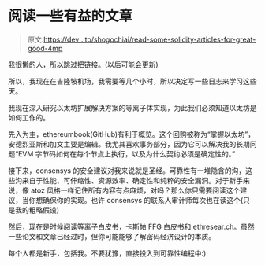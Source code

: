 # 阅读一些有益的文章

> 原文:[https://dev . to/shogochiai/read-some-solidity-articles-for-great-good-4mp](https://dev.to/shogochiai/read-some-solidity-articles-for-great-good-4pmp)

我很懒的人，所以跳过把链接。(以后可能会更新)

所以，我现在在吉隆坡机场，我需要等几个小时，所以决定写一些日志来学习这些天。

我现在深入研究以太坊扩展解决方案的等离子体实现，为此我们必须知道以太坊是如何工作的。

先入为主，ethereumbook(GitHub)有利于概览。这个回购被称为“掌握以太坊”，安德烈亚斯和加文主要是编辑。我尤其喜欢事务部分，因为它可以解决我的长期问题“EVM 字节码如何在每个节点上执行，以及为什么契约必须是确定性的。”

接下来，consensys 的安全建议对我来说就是圣经。可靠性有一堆隐含的沟，这些沟来自于性能、可伸缩性、资源效率、确定性和纯粹的安全漏洞。对于新手来说，像 atoz 风格一样记住所有内容有点麻烦，对吗？那么你只需要阅读这个建议，当你想确保你的实现。也许 consensys 的联系人审计师每次也在读这个(只是我的粗略假设)

然后，现在是时候阅读等离子白皮书，卡斯帕 FFG 白皮书和 ethresear.ch。虽然一些论文和文章已经过时，但你可能能够了解密码经济设计的本质。

每个人都是新手，包括我。不要犹豫，直接投入到可靠性编程中:)